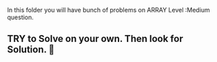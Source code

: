 In this folder you will have bunch of problems on ARRAY Level :Medium question.
 
## TRY to Solve on your own. Then look for Solution. 🙂

